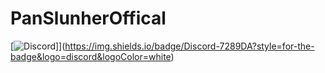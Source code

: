 # PanSlunherOffical
[![Discord](https://img.shields.io/badge/discord-000000?style=for-the-badge&logo=GitHub&logoColor=white)]](https://img.shields.io/badge/Discord-7289DA?style=for-the-badge&logo=discord&logoColor=white)
